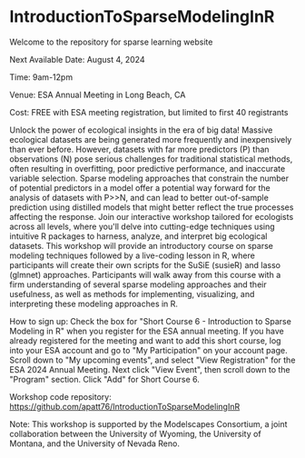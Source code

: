 # IntroductionToSparseModelingInR
Welcome to the repository for sparse learning website

Next Available Date: August 4, 2024

Time: 9am-12pm

Venue: ESA Annual Meeting in Long Beach, CA

Cost: FREE with ESA meeting registration, but limited to first 40 registrants

Unlock the power of ecological insights in the era of big data! Massive ecological datasets are being generated more frequently and inexpensively than ever before. However, datasets with far more predictors (P) than observations (N) pose serious challenges for traditional statistical methods, often resulting in overfitting, poor predictive performance, and inaccurate variable selection. Sparse modeling approaches that constrain the number of potential predictors in a model offer a potential way forward for the analysis of datasets with P>>N, and can lead to better out-of-sample prediction using distilled models that might better reflect the true processes affecting the response. Join our interactive workshop tailored for ecologists across all levels, where you'll delve into cutting-edge techniques using intuitive R packages to harness, analyze, and interpret big ecological datasets. This workshop will provide an introductory course on sparse modeling techniques followed by a live-coding lesson in R, where participants will create their own scripts for the SuSiE (susieR) and lasso (glmnet) approaches. Participants will walk away from this course with a firm understanding of several sparse modeling approaches and their usefulness, as well as methods for implementing, visualizing, and interpreting these modeling approaches in R.

How to sign up: Check the box for "Short Course 6 - Introduction to Sparse Modeling in R" when you register for the ESA annual meeting. If you have already registered for the meeting and want to add this short course, log into your ESA account and go to "My Participation" on your account page. Scroll down to "My upcoming events", and select "View Registration" for the ESA 2024 Annual Meeting. Next click "View Event", then scroll down to the "Program" section. Click "Add" for Short Course 6. 

Workshop code repository: https://github.com/apatt76/IntroductionToSparseModelingInR

Note: This workshop is supported by the Modelscapes Consortium, a joint collaboration between the University of Wyoming, the University of Montana, and the University of Nevada Reno.